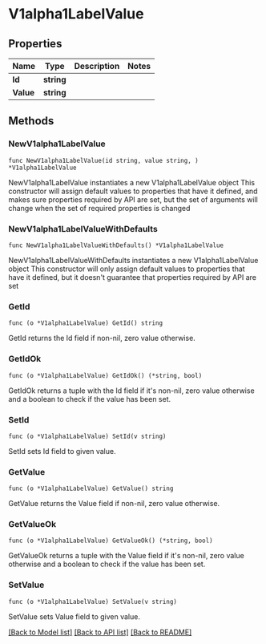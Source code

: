 # V1alpha1LabelValue

## Properties

Name | Type | Description | Notes
------------ | ------------- | ------------- | -------------
**Id** | **string** |  | 
**Value** | **string** |  | 

## Methods

### NewV1alpha1LabelValue

`func NewV1alpha1LabelValue(id string, value string, ) *V1alpha1LabelValue`

NewV1alpha1LabelValue instantiates a new V1alpha1LabelValue object
This constructor will assign default values to properties that have it defined,
and makes sure properties required by API are set, but the set of arguments
will change when the set of required properties is changed

### NewV1alpha1LabelValueWithDefaults

`func NewV1alpha1LabelValueWithDefaults() *V1alpha1LabelValue`

NewV1alpha1LabelValueWithDefaults instantiates a new V1alpha1LabelValue object
This constructor will only assign default values to properties that have it defined,
but it doesn't guarantee that properties required by API are set

### GetId

`func (o *V1alpha1LabelValue) GetId() string`

GetId returns the Id field if non-nil, zero value otherwise.

### GetIdOk

`func (o *V1alpha1LabelValue) GetIdOk() (*string, bool)`

GetIdOk returns a tuple with the Id field if it's non-nil, zero value otherwise
and a boolean to check if the value has been set.

### SetId

`func (o *V1alpha1LabelValue) SetId(v string)`

SetId sets Id field to given value.


### GetValue

`func (o *V1alpha1LabelValue) GetValue() string`

GetValue returns the Value field if non-nil, zero value otherwise.

### GetValueOk

`func (o *V1alpha1LabelValue) GetValueOk() (*string, bool)`

GetValueOk returns a tuple with the Value field if it's non-nil, zero value otherwise
and a boolean to check if the value has been set.

### SetValue

`func (o *V1alpha1LabelValue) SetValue(v string)`

SetValue sets Value field to given value.



[[Back to Model list]](../README.md#documentation-for-models) [[Back to API list]](../README.md#documentation-for-api-endpoints) [[Back to README]](../README.md)


